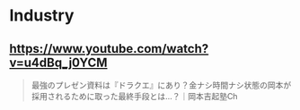 # Industry

## https://www.youtube.com/watch?v=u4dBq_j0YCM

> 最強のプレゼン資料は『ドラクエ』にあり？金ナシ時間ナシ状態の岡本が採用されるために取った最終手段とは…？｜岡本吉起塾Ch 
